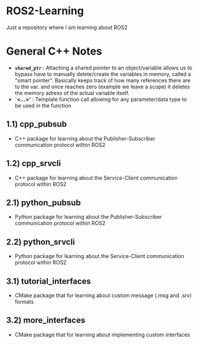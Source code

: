 # ROS2-Learning

Just a repository where I am learning about ROS2

# General C++ Notes
- **`shared_ptr`** : Attaching a shared pointer to an object/variable allows us to bypass have to manually delete/create the variables in memory, called a "smart pointer". Basically keeps track of how many references there are to the var. and once reaches zero (example we leave a scope) it deletes the memory adress of the actual variable itself.
- **`<...>'** : Template function call allowing for any parameter/data type to be used in the function
  

## 1.1) cpp_pubsub
- C++ package for learning about the Publisher-Subscriber communication protocol within ROS2

## 1.2) cpp_srvcli
- C++ package for learning about the Service-Client communication protocol within ROS2

## 2.1) python_pubsub
- Python package for learning about the Publisher-Subscriber communication protocol within ROS2

## 2.2) python_srvcli
- Python package for learning about the Service-Client communication protocol within ROS2

## 3.1) tutorial_interfaces
- CMake package that for learning about custom message (.msg and .srv) formats

## 3.2) more_interfaces
- CMake package that for learning about implementing custom interfaces
